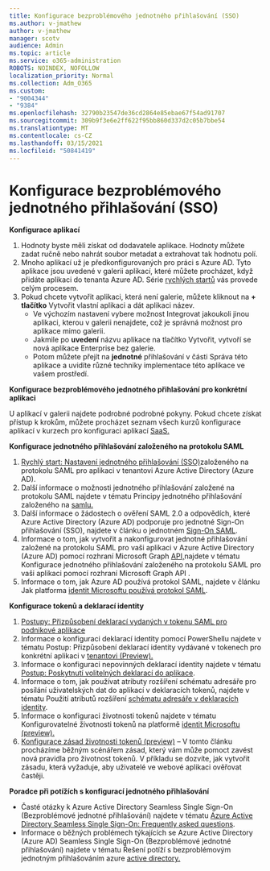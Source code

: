 ```yaml
---
title: Konfigurace bezproblémového jednotného přihlašování (SSO)
ms.author: v-jmathew
author: v-jmathew
manager: scotv
audience: Admin
ms.topic: article
ms.service: o365-administration
ROBOTS: NOINDEX, NOFOLLOW
localization_priority: Normal
ms.collection: Adm_O365
ms.custom:
- "9004344"
- "9384"
ms.openlocfilehash: 32790b23547de36cd2864e85ebae67f54ad91707
ms.sourcegitcommit: 309b9f3e6e2ff622f95bb860d337d2c05b7bbe54
ms.translationtype: MT
ms.contentlocale: cs-CZ
ms.lasthandoff: 03/15/2021
ms.locfileid: "50841419"
---
```

# <a name="configure-seamless-single-sign-on-sso"></a>Konfigurace bezproblémového jednotného přihlašování (SSO)

**Konfigurace aplikací**

1. Hodnoty byste měli získat od dodavatele aplikace. Hodnoty můžete zadat ručně nebo nahrát soubor metadat a extrahovat tak hodnotu polí.
2. Mnoho aplikací už je předkonfigurovaných pro práci s Azure AD. Tyto aplikace jsou uvedené v galerii aplikací, které můžete procházet, když přidáte aplikaci do tenanta Azure AD. Série [rychlých startů](https://docs.microsoft.com/azure/active-directory/manage-apps/add-application-portal-configure) vás provede celým procesem.
3. Pokud chcete vytvořit aplikaci, která není galerie, můžete kliknout na **+ tlačítko** Vytvořit vlastní aplikaci a dát aplikaci název.
    - Ve výchozím nastavení  vybere možnost Integrovat jakoukoli jinou aplikaci, kterou v galerii nenajdete, což je správná možnost pro aplikace mimo galerii.
    - Jakmile po **uvedení** názvu aplikace na tlačítko Vytvořit, vytvoří se nová aplikace Enterprise bez galerie.
    - Potom můžete přejít na **jednotné** přihlašování  v části Správa této aplikace a uvidíte různé techniky implementace této aplikace ve vašem prostředí.

**Konfigurace bezproblémového jednotného přihlašování pro konkrétní aplikaci**

U aplikací v galerii najdete podrobné podrobné pokyny. Pokud chcete získat přístup k krokům, můžete procházet seznam všech kurzů konfigurace aplikací v kurzech pro konfiguraci aplikací [SaaS.](https://docs.microsoft.com/azure/active-directory/saas-apps/tutorial-list)

**Konfigurace jednotného přihlašování založeného na protokolu SAML**

1. [Rychlý start: Nastavení jednotného přihlašování (SSO)](https://docs.microsoft.com/azure/active-directory/manage-apps/add-application-portal-setup-sso)založeného na protokolu SAML pro aplikaci v tenantovi Azure Active Directory (Azure AD).
2. Další informace o možnosti jednotného přihlašování založené na protokolu SAML najdete v tématu Principy jednotného přihlašování založeného na [samlu.](https://docs.microsoft.com/azure/active-directory/manage-apps/configure-saml-single-sign-on)
3. Další informace o žádostech o ověření SAML 2.0 a odpovědích, které Azure Active Directory (Azure AD) podporuje pro jednotné Sign-On přihlašování (SSO), najdete v článku o jednotném [Sign-On SAML](https://docs.microsoft.com/azure/active-directory/develop/single-sign-on-saml-protocol).
4. Informace o tom, jak vytvořit a nakonfigurovat jednotné přihlašování založené na protokolu SAML pro vaši aplikaci v Azure Active Directory (Azure AD) pomocí rozhraní Microsoft Graph [API,](https://docs.microsoft.com/graph/application-saml-sso-configure-api)najdete v tématu Konfigurace jednotného přihlašování založeného na protokolu SAML pro vaši aplikaci pomocí rozhraní Microsoft Graph API .
5. Informace o tom, jak Azure AD používá protokol SAML, najdete v článku Jak platforma [identit Microsoftu používá protokol SAML](https://docs.microsoft.com/azure/active-directory/develop/active-directory-saml-protocol-reference).

**Konfigurace tokenů a deklarací identity**

1. [Postupy: Přizpůsobení deklarací vydaných v tokenu SAML pro podnikové aplikace](https://docs.microsoft.com/azure/active-directory/develop/active-directory-saml-claims-customization)
2. Informace o konfiguraci deklarací identity pomocí PowerShellu najdete v tématu Postup: Přizpůsobení deklarací identity vydávané v tokenech pro konkrétní aplikaci v [tenantovi (Preview).](https://docs.microsoft.com/azure/active-directory/develop/active-directory-claims-mapping)
3. Informace o konfiguraci nepovinných deklarací identity najdete v tématu [Postup: Poskytnutí volitelných deklarací do aplikace](https://docs.microsoft.com/azure/active-directory/develop/active-directory-optional-claims).
4. Informace o tom, jak používat atributy rozšíření schématu adresáře pro posílání uživatelských dat do aplikací v deklaracích tokenů, najdete v tématu Použití atributů rozšíření [schématu adresáře v deklaracích identity](https://docs.microsoft.com/azure/active-directory/develop/active-directory-schema-extensions).
5. Informace o konfiguraci životnosti tokenů najdete v tématu Konfigurovatelné životnosti tokenů na platformě [identit Microsoftu (preview).](https://docs.microsoft.com/azure/active-directory/develop/active-directory-configurable-token-lifetimes)
6. [Konfigurace zásad životnosti tokenů (preview)](https://docs.microsoft.com/azure/active-directory/develop/configure-token-lifetimes) – V tomto článku procházíme běžným scénářem zásad, který vám může pomoct zavést nová pravidla pro životnost tokenů. V příkladu se dozvíte, jak vytvořit zásadu, která vyžaduje, aby uživatelé ve webové aplikaci ověřovat častěji.

**Poradce při potížích s konfigurací jednotného přihlašování**

- Časté otázky k Azure Active Directory Seamless Single Sign-On (Bezproblémové jednotné přihlašování) najdete v tématu [Azure Active Directory Seamless Single Sign-On: Frequently asked questions](https://docs.microsoft.com/azure/active-directory/hybrid/how-to-connect-sso-faq).
- Informace o běžných problémech týkajících se Azure Active Directory (Azure AD) Seamless Single Sign-On (Bezproblémové jednotné přihlašování) najdete v tématu Řešení potíží s bezproblémovým jednotným přihlašováním azure [active directory.](https://docs.microsoft.com/azure/active-directory/hybrid/tshoot-connect-sso)
